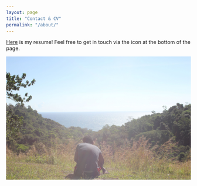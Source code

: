 ```yaml
---
layout: page
title: "Contact & CV"
permalink: "/about/"
---
```

[Here](Academic-CV.pdf) is my resume! Feel free to get in touch via the icon at the bottom of the page.

![Costa Rica](assets/Homepage.jpg)
